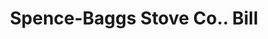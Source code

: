 ---
doi: 10.7916/D8TT6325
date_other: '1912'
date_other_textual: '1912'
form: printed ephemera
genre:
- Invoices
name:
- Spence-Baggs Stove Co.
object_in_context_url: https://biggert.cul.columbia.edu/items/view/ave_biggert_01311
subject_hierarchical_geographic:
- Martin's Ferry, Ohio, United States
subject_name:
- Spence-Baggs Stove Co.
title: Spence-Baggs Stove Co.. Bill
sort_title: Spence-Baggs Stove Co.. Bill
call_number: ave_biggert_01311
coordinates:
- 40.09916666666667,-80.72527777777778
pid: ave_biggert_01311
identifiers: ave_biggert_01311
canvas_id: ldpd:396573
permalink: "/items/ave_biggert_01311/"
layout: iiif-image-page
---